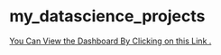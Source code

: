 # my_datascience_projects
[You Can View the Dashboard By Clicking on this Link .](https://datascientist88-my-datascience-projects-streamlitapp-x0gr6t.streamlit.app/)
